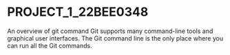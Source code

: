 # PROJECT_1_22BEE0348
An overview of git command
Git supports many command-line tools and graphical user interfaces. The Git command line is the only place where you can run all the Git commands. 
